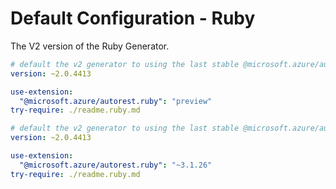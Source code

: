 
# Default Configuration - Ruby

The V2 version of the Ruby Generator.


``` yaml $(ruby) && $(preview)
# default the v2 generator to using the last stable @microsoft.azure/autorest-core 
version: ~2.0.4413

use-extension:
  "@microsoft.azure/autorest.ruby": "preview"
try-require: ./readme.ruby.md
```
``` yaml $(ruby)
# default the v2 generator to using the last stable @microsoft.azure/autorest-core 
version: ~2.0.4413

use-extension:
  "@microsoft.azure/autorest.ruby": "~3.1.26"
try-require: ./readme.ruby.md
```
